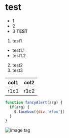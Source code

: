 # test
* 1
* 2
* 3
**TEST**
1. test1
  - test1.1
  - test1.2
2. test2
3. test3

|col1|col2|
|----|----|
|r1c1|r1c2|
```javascript
function fancyAlert(arg) {
  if(arg) {
    $.facebox({div:'#foo'})
  }
}
```

![image tag](http://images.clipartpanda.com/free-valentine-clipart-red_glossy_valentine_heart_clip_art_13202.jpg)

